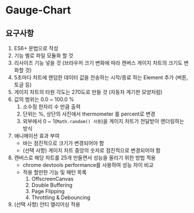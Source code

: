 # Gauge-Chart

## 요구사항
1. ES6+ 문법으로 작성
2. 기능 별로 파일 모듈화 할 것
3. 리사이즈 기능 넣을 것 (브라우저 크기 변화에 따라 캔버스 게이지 차트의 크기도 변화할 것)
4. 5초마다 차트에 랜덤한 데이터 값을 전송하는 시작/종료 하는 Element 추가 (버튼, 토글 등)
5. 게이지 차트의 타원 각도는 270도로 만들 것 (자동차 계기판 모양처럼)
6. 값의 범위는 0.0 ~ 100.0 %
    1. 소수점 한자리 수 만큼 출력
    2. 단위는 %, 상단의 사진에서 thermometer 를 percent로 변경
    3. 외부에서 0 ~ 1(`Math.random() 사용`)을 게이지 차트가 전달받아 렌더링하는 방식
7. 애니메이션 효과 부여
    - 바는 점진적으로 크기가 변경되어야 함
    - (선택 사항) 게이지 차트 중앙의 숫자로 점진적으로 변경되어야 함
8. 캔버스로 해당 차트를 25개 만들면서 성능을 올리기 위한 방법 적용
    - chrome devtools performance를 사용하여 성능 차이 비교
    - 적용 할만한 기능 및 패턴 목록
        1. OffscreenCanvas
        2. Double Buffering
        3. Page Flipping
        4. Throttling & Debouncing
9. (선택 사항) 안티 앨리어싱 적용
